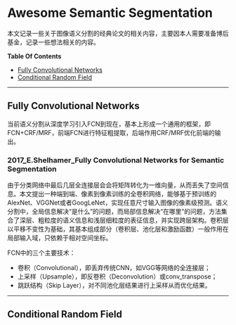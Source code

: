 # Awesome Semantic Segmentation

本文记录一些关于图像语义分割的经典论文的相关内容，主要因本人需要准备博后基金，记录一些想法相关的内容。

**Table Of Contents**
- [Fully Convolutional Networks](#fully-convolutional-networks)
- [Conditional Random Field](#conditional-random-field)

----

## Fully Convolutional Networks
当前语义分割从深度学习引入FCN到现在，基本上形成一个通用的框架，即FCN+CRF/MRF，前端FCN进行特征粗提取，后端作用CRF/MRF优化前端的输出。


### 2017_E.Shelhamer_Fully Convolutional Networks for Semantic Segmentation
由于分类网络中最后几层全连接层会会将矩阵转化为一维向量，从而丢失了空间信息。本文提出一种端到端、像素到像素训练的全卷积网络，能够基于预训练的AlexNet、VGGNet或者GoogLeNet，实现任意尺寸输入图像的像素级预测。语义分割中，全局信息解决“是什么”的问题，而局部信息解决“在哪里”的问题，方法集合了深层、粗粒度的语义信息和浅层细粒度的表征信息，并实现跨层架构。卷积层以平移不变性为基础，其基本组成部分（卷积层、池化层和激励函数）一般作用在局部输入域，只依赖于相对空间坐标。


FCN中的三个主要技术：
* 卷积（Convolutional），即丢弃传统CNN，如VGG等网络的全连接层；
* 上采样（Upsample），即反卷积（Deconvolution）或conv_transpose；
* 跳跃结构（Skip Layer），对不同池化层结果进行上采样从而优化结果。

----

## Conditional Random Field 
